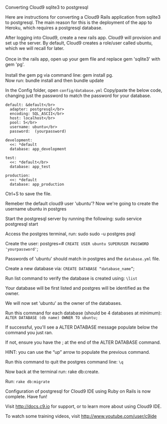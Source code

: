 Converting Cloud9 sqlite3 to postgresql</br>

Here are instructions for converting a Cloud9 Rails application from sqlite3 to postgresql. The main reason for this is the deployment of the app to Heroku, which requires a postgresql database.</br>

After logging into Cloud9, create a new rails app. Cloud9 will provision and set up the server. By default, Cloud9 creates a role/user called ubuntu, which we will recall for later.</br>
</br>
Once in the rails app, open up your gem file and replace gem 'sqlite3' with gem 'pg'.</br>
</br>
Install the gem pg via command line: gem install pg.</br>
Now run: bundle install and then bundle update</br>

In the  Config folder, open `config/database.yml`
Copy/paste the below code, changing just the password to match the password for your database.

    default: &default</br>
      adapter: postgresql</br>
      encoding: SQL_ASCII</br>
      host: localhost</br>
      pool: 5</br>
      username: ubuntu</br>
      password:  (yourpassword)
    
    development:
      <<: *default
      database: app_development
  
    test:
      <<: *default</br>
      database: app_test

    production:
      <<: *default
      database: app_production

Ctrl+S to save the file.

Remeber the default cloud9 user 'ubuntu'? Now we're going to create the username ubuntu in postgres

Start the postgresql server by running the following: sudo service postgresql start

Access the postgres terminal, run: sudo sudo -u postgres psql

Create the user: postgres=# `CREATE USER ubuntu SUPERUSER PASSWORD 'yourpassword'`;

Passwords of 'ubuntu' should match in postgres and the `database.yml` file.


Create a new database via: `CREATE DATABASE “database_name”`;


Run list command to verify the database is created using: `\list`

Your database will be first listed and postgres will be identified as the owner.

We will now set 'ubuntu' as the owner of the databases.

Run this command for each database (should be 4 databases at minimum): `ALTER DATABASE (db name) OWNER TO ubuntu;`

If successful, you'll see a ALTER DATABASE message populate below the command you just ran.

If not, ensure you have the ; at the end of the ALTER DATABASE command.

HINT: you can use the “up” arrow to populate the previous command.

Run this command to quit the postgres command line: `\q`

Now back at the terminal run: rake db:create.

Run: `rake db:migrate`

Configuration of postgresql for Cloud9 IDE using Ruby on Rails is now complete. Have fun!

Visit http://docs.c9.io for support, or to learn more about using Cloud9 IDE.

To watch some training videos, visit http://www.youtube.com/user/c9ide
